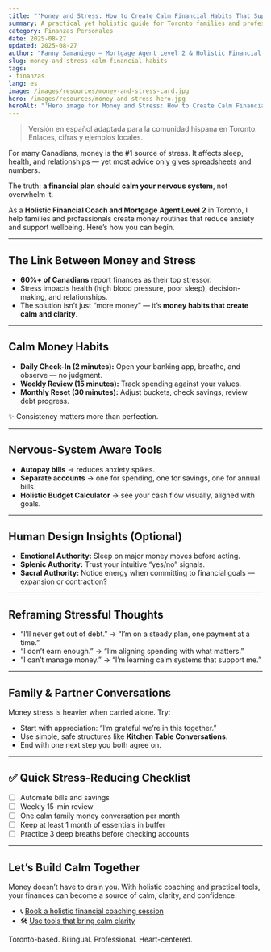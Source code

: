 ```yaml
---
title: "'Money and Stress: How to Create Calm Financial Habits That Support Your Wellbeing"
summary: A practical yet holistic guide for Toronto families and professionals to
category: Finanzas Personales
date: 2025-08-27
updated: 2025-08-27
author: "Fanny Samaniego — Mortgage Agent Level 2 & Holistic Financial Coach"
slug: money-and-stress-calm-financial-habits
tags:
- finanzas
lang: es
image: /images/resources/money-and-stress-card.jpg
hero: /images/resources/money-and-stress-hero.jpg
heroAlt: "'Hero image for Money and Stress: How to Create Calm Financial Habits That"
---
```

> Versión en español adaptada para la comunidad hispana en Toronto. Enlaces, cifras y ejemplos locales.

For many Canadians, money is the #1 source of stress. It affects sleep, health, and relationships — yet most advice only gives spreadsheets and numbers.  

The truth: **a financial plan should calm your nervous system**, not overwhelm it.  

As a **Holistic Financial Coach and Mortgage Agent Level 2** in Toronto, I help families and professionals create money routines that reduce anxiety and support wellbeing. Here’s how you can begin.  

---

## The Link Between Money and Stress

- **60%+ of Canadians** report finances as their top stressor.  
- Stress impacts health (high blood pressure, poor sleep), decision-making, and relationships.  
- The solution isn’t just “more money” — it’s **money habits that create calm and clarity**.  

---

## Calm Money Habits

- **Daily Check-In (2 minutes):** Open your banking app, breathe, and observe — no judgment.  
- **Weekly Review (15 minutes):** Track spending against your values.  
- **Monthly Reset (30 minutes):** Adjust buckets, check savings, review debt progress.  

✨ Consistency matters more than perfection.  

---

## Nervous-System Aware Tools

- **Autopay bills** → reduces anxiety spikes.  
- **Separate accounts** → one for spending, one for savings, one for annual bills.  
- **Holistic Budget Calculator** → see your cash flow visually, aligned with goals.  

---

## Human Design Insights (Optional)

- **Emotional Authority:** Sleep on major money moves before acting.  
- **Splenic Authority:** Trust your intuitive “yes/no” signals.  
- **Sacral Authority:** Notice energy when committing to financial goals — expansion or contraction?  

---

## Reframing Stressful Thoughts

- “I’ll never get out of debt.” → “I’m on a steady plan, one payment at a time.”  
- “I don’t earn enough.” → “I’m aligning spending with what matters.”  
- “I can’t manage money.” → “I’m learning calm systems that support me.”  

---

## Family & Partner Conversations

Money stress is heavier when carried alone. Try:  

- Start with appreciation: “I’m grateful we’re in this together.”  
- Use simple, safe structures like **Kitchen Table Conversations**.  
- End with one next step you both agree on.  

---

## ✅ Quick Stress-Reducing Checklist

- [ ] Automate bills and savings  
- [ ] Weekly 15-min review  
- [ ] One calm family money conversation per month  
- [ ] Keep at least 1 month of essentials in buffer  
- [ ] Practice 3 deep breaths before checking accounts  

---

## Let’s Build Calm Together

Money doesn’t have to drain you. With holistic coaching and practical tools, your finances can become a source of calm, clarity, and confidence.  

- 📞 [Book a holistic financial coaching session](/es/contacto)  
- 🛠 [Use tools that bring calm clarity](/es/herramientas)  

Toronto-based. Bilingual. Professional. Heart-centered.
